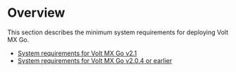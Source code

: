 # Overview

This section describes the minimum system requirements for deploying Volt MX Go.

- [System requirements for Volt MX Go v2.1](sysreq21.md)
- [System requirements for Volt MX Go v2.0.4 or earlier](sysreq.md)
